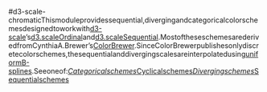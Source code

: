 #d3-scale-chromaticThismoduleprovidessequential,divergingandcategoricalcolorschemesdesignedtoworkwith[d3-scale](./d3-scale.md)’s[d3.scaleOrdinal](./d3-scale/ordinal.md)and[d3.scaleSequential](./d3-scale/sequential.md).MostoftheseschemesarederivedfromCynthiaA.Brewer’s[ColorBrewer](http://colorbrewer2.org).SinceColorBrewerpublishesonlydiscretecolorschemes,thesequentialanddivergingscalesareinterpolatedusing[uniformB-splines](https://observablehq.com/@d3/colorbrewer-splines).Seeoneof:*[Categoricalschemes](./d3-scale-chromatic/categorical.md)*[Cyclicalschemes](./d3-scale-chromatic/cyclical.md)*[Divergingschemes](./d3-scale-chromatic/diverging.md)*[Sequentialschemes](./d3-scale-chromatic/sequential.md)